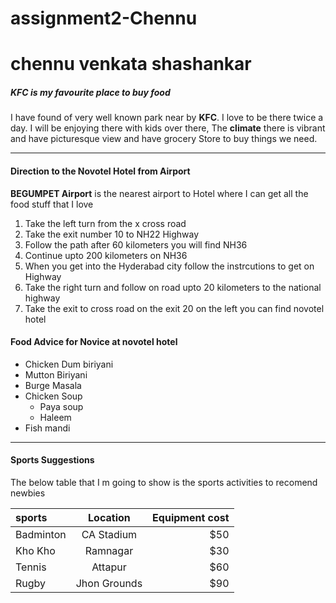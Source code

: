 # assignment2-Chennu
# chennu venkata shashankar
##### KFC is my favourite place to buy food

I have found of very well known park near by **KFC**. I love to be there twice a day. I will be enjoying there with kids over there, The **climate** there is vibrant and have picturesque view and have grocery Store to buy things we need.

---

#### Direction to the Novotel Hotel  from Airport

**BEGUMPET Airport** is the nearest airport to Hotel where I can get all the food stuff that I love

1. Take the left turn from the x cross road
2. Take the exit number 10 to NH22 Highway
3. Follow the path after 60 kilometers you will find NH36
4. Continue upto 200 kilometers on NH36
5. When you get into the Hyderabad city follow the instrcutions to get on Highway 
6. Take the right turn and follow on road upto 20 kilometers to the national highway
7. Take the exit to cross road on the exit 20 on the left you can find novotel hotel

#### Food Advice for Novice at novotel hotel
* Chicken Dum biriyani
* Mutton Biriyani
* Burge Masala
* Chicken Soup
  * Paya soup
  * Haleem 
* Fish mandi

---

#### Sports Suggestions

The below table that I m going to show is the sports activities to recomend newbies 

| sports | Location | Equipment cost |
|:------|:--------:|---------------:|
|Badminton| CA Stadium| $50 |
|Kho Kho| Ramnagar| $30|
|Tennis|Attapur|$60|
|Rugby|Jhon Grounds|$90|

